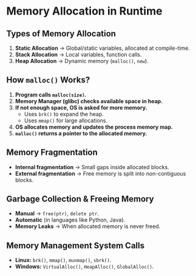 # **Memory Allocation in Runtime**

## **Types of Memory Allocation**
1. **Static Allocation** → Global/static variables, allocated at compile-time.
2. **Stack Allocation** → Local variables, function calls.
3. **Heap Allocation** → Dynamic memory (`malloc()`, `new`).

## **How `malloc()` Works?**
1. **Program calls `malloc(size)`.**
2. **Memory Manager (glibc) checks available space in heap.**
3. **If not enough space, OS is asked for more memory.**
   - Uses `brk()` to expand the heap.
   - Uses `mmap()` for large allocations.
4. **OS allocates memory and updates the process memory map.**
5. **`malloc()` returns a pointer to the allocated memory.**

## **Memory Fragmentation**
- **Internal fragmentation** → Small gaps inside allocated blocks.
- **External fragmentation** → Free memory is split into non-contiguous blocks.

## **Garbage Collection & Freeing Memory**
- **Manual** → `free(ptr)`, `delete ptr`.
- **Automatic** (in languages like Python, Java).
- **Memory Leaks** → When allocated memory is never freed.

## **Memory Management System Calls**
- **Linux:** `brk()`, `mmap()`, `munmap()`, `sbrk()`.
- **Windows:** `VirtualAlloc()`, `HeapAlloc()`, `GlobalAlloc()`. 
